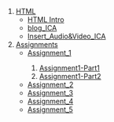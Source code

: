 
<ol>
    <li>
        <a href="/Class_Notes/HTML/">HTML</a>
        <ul>
            <li><a href="/Class_Notes/HTML/html_intro_index.html">HTML Intro</a></li>
            <li><a href="/Class_Notes/HTML/blog.html">blog_ICA</a></li>
            <li><a href="/Class_Notes/HTML/DisplayAudio&Video.html">Insert_Audio&Video_ICA</a></li>
        </ul>
    </li>
    <li>
        <a href="/Assignments/">Assignments</a>
        <ul>
            <li><a href="/Assignments/Assignment_1/">Assignment_1</a></li>
                <ol>
                    <li><a href="/Assignments/Assignment_1/Assignment1-Part1/Assignment1-Part1.html/">Assignment1-Part1</a></li>
                    <li><a href="/Assignments/Assignment_1/Assignment1-Part2/Assignment1-Part2.html">Assignment1-Part2</a></li>
                </ol>
            <li><a href="/Assignments/Assignment_2/">Assignment_2</a></li>
            <li><a href="/Assignments/Assignment_3/">Assignment_3</a></li>
            <li><a href="/Assignments/Assignment_4/">Assignment_4</a></li>
            <li><a href="/Assignments/Assignment_5/">Assignment_5</a></li>
        </ul>
    </li>
</ol>

